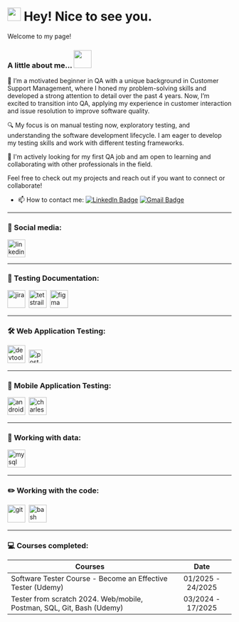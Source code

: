 <h1><img src="https://emojis.slackmojis.com/emojis/images/1531849430/4246/blob-sunglasses.gif?1531849430" width="30"/> Hey! Nice to see you.</h1>

<p>Welcome to my page! </br>

### A little about me...  <img src="https://media.giphy.com/media/VgCDAzcKvsR6OM0uWg/giphy.gif" width="40"> 

👋 I’m a motivated beginner in QA with a unique background in Customer Support Management, where I honed my problem-solving skills and developed a strong attention to detail over the past 4 years. Now, I’m excited to transition into QA, applying my experience in customer interaction and issue resolution to improve software quality.

🔍 My focus is on manual testing now, exploratory testing, and understanding the software development lifecycle. I am eager to develop my testing skills and work with different testing frameworks.

💼 I'm actively looking for my first QA job and am open to learning and collaborating with other professionals in the field.

Feel free to check out my projects and reach out if you want to connect or collaborate!

- 📫 How to contact me: [![LinkedIn Badge](https://img.shields.io/badge/@darypy-blue?style=flat&logo=LinkedIn&logoColor=white)](https://www.linkedin.com/in/dary-rukavytsyna-803811349/) [![Gmail Badge](https://img.shields.io/badge/-Gmail-red?style=flat&logo=Gmail&logoColor=white)](mailto:qa.daryrukav@gmail.com
)

---

### 🤝 Social media: 


  <div id="badges">
    <a href="https://www.linkedin.com/in/dary-rukavytsyna-803811349/" target="_blank">
      <img src="https://cdn-icons-png.flaticon.com/512/2504/2504799.png" width="40" height="40" alt="linkedin" />
    </a>
  </div>

---

### 📁 Теsting Documentation:

<div>
  <img src="https://cdn.jsdelivr.net/gh/devicons/devicon/icons/jira/jira-original.svg" title="jira" alt="jira" width="40" height="40"/>&nbsp
  <img src="https://codahosted.io/packs/21236/unversioned/assets/LOGO/ba1091c59bab89cd2fd0f289622731fe16113d7b00905abe64759c313a4b73b76c1b0426076ed76cb74752234c734131df46992d5b8b48fc13e264240e4f7119f736cfeb64df36ded54b5cbf6198b9cadedf18dd0cac5c7dbcd16e6336c29363cd1292ba" title="testrail" alt="tetstrail" width="40" height="40"/>&nbsp
  <img src="https://cdn.jsdelivr.net/gh/devicons/devicon/icons/figma/figma-original.svg" title="figma" alt="figma" width="40" height="40"/>&nbsp
</div>

---

### 🛠 Web Application Testing:
<div>
  <img src="https://d33wubrfki0l68.cloudfront.net/38b5c953a4667366685d55db55d057c86db1fc54/a0fdc/static/acae6b24d940347661ca901ea07f47c1/chrome-dev-logo-icon.png" title="devtools" alt="devtools" width="40" height="40"/>&nbsp
  <img src="https://seeklogo.com/images/P/postman-logo-0087CA0D15-seeklogo.com.png" title="postman" alt="postman" width="30" height="30"/>&nbsp
</div>

---

### 📱 Mobile Application Testing:

<div>
  <img src="https://cdn.jsdelivr.net/gh/devicons/devicon/icons/androidstudio/androidstudio-original.svg" title="android-studio" alt="android-studio" width="40" height="40"/>&nbsp
  <img src="https://cdn.icon-icons.com/icons2/3053/PNG/512/charles_proxy_macos_bigsur_icon_190302.png" title="charles-proxy" alt="charles-proxy" width="40" height="40"/>&nbsp
</div>


---

### 💾 Working with data:

<div>
  <img src="https://cdn.jsdelivr.net/gh/devicons/devicon/icons/mysql/mysql-original.svg" title="mysql" alt="mysql" width="40" height="40"/>&nbsp
</div>

---

### ✏️ Working with the code:

<div>
  <img src="https://cdn.jsdelivr.net/gh/devicons/devicon/icons/git/git-original.svg" title="git" alt="git" width="40" height="40"/>&nbsp
  <img src="https://upload.wikimedia.org/wikipedia/commons/thumb/4/4b/Bash_Logo_Colored.svg/1024px-Bash_Logo_Colored.svg.png?20180723054350" title="bash" alt="bash" width="40" height="40"/>&nbsp
  
</div>

---

### 💻 Courses completed:


| Courses                                                         | Date             |
| ----------------------------------------------------------------| :---------------: |
|Software Tester Course - Become an Effective Tester (Udemy) | 01/2025 - 24/2025 |
Tester from scratch 2024. Web/mobile, Postman, SQL, Git, Bash (Udemy) | 03/2024 - 17/2025
